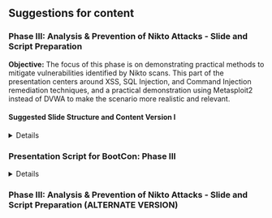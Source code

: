 ## Suggestions for content

### Phase III: Analysis & Prevention of Nikto Attacks - Slide and Script Preparation

**Objective:** The focus of this phase is on demonstrating practical methods to mitigate vulnerabilities identified by Nikto scans. This part of the presentation centers around XSS, SQL Injection, and Command Injection remediation techniques, and a practical demonstration using Metasploit2 instead of DVWA to make the scenario more realistic and relevant.

#### Suggested Slide Structure and Content Version I
<details>

**Slide 1: Introduction to Prevention Techniques**
- **Title:** Addressing Security Vulnerabilities
- **Bullets:**
  - Overview of security hardening strategies.
  - Importance of regular updates and vigilant security practices.
- **Image Description:** A shield icon representing defense, alongside visual representations of various security tools and gears.

**Slide 2: XSS Remediation Techniques**
- **Title:** Mitigating Cross-Site Scripting (XSS)
- **Bullets:**
  - Implement Content Security Policy (CSP) to restrict sources.
  - Examples of sanitizing inputs: Emails, URLs, and Strings.
  - Limit server permissions to minimize potential exploits.
- **Image Description:** Diagram showing CSP implementation blocking malicious script injections.

**Slide 3: SQL Injection Prevention**
- **Title:** Securing Against SQL Injection
- **Bullets:**
  - Validate and sanitize user inputs to prevent malicious data entry.
  - Use prepared statements and parameterized queries.
  - Implement the Principle of Least Privilege on database permissions.
- **Image Description:** Flowchart demonstrating the process of input validation and the use of prepared statements.

**Slide 4: Preventing Command Injection**
- **Title:** Hardening Against Command Injection
- **Bullets:**
  - Keep software and applications up-to-date.
  - Conduct regular security audits to detect new vulnerabilities.
  - Run web servers with minimal necessary privileges.
- **Image Description:** A visual of a server with various security layers being applied.

**Slide 5: Demonstration Setup**
- **Title:** Setting Up Our Security Demo
- **Bullets:**
  - Confirming network setup between Kali and Metasploit2.
  - Initial Nikto scan from Kali to identify vulnerabilities.
  - Walkthrough of securing headers in Metasploit2's config file.
- **Image Description:** Screenshots of network configuration and initial scan results.

**Slide 6: Live Demonstration**
- **Title:** Live Remediation and Validation
- **Bullets:**
  - Updating configurations in Metasploit2 to secure headers.
  - Installing necessary modules for header management.
  - Restarting the server and verifying changes via command line.
- **Image Description:** A split-screen showing command line operations on both Kali and Metasploit2.

**Slide 7: Verifying Improvements**
- **Title:** Verifying Security Enhancements
- **Bullets:**
  - Using `curl` to check header changes on Metasploit2 from Kali.
  - Comparing initial and post-remediation Nikto scan results side by side.
- **Image Description:** Comparative screenshots of the `curl` command and Nikto scans before and after remediation.

### Additional Checks and Suggestions for Improvement:

- **Check for Technical Accuracy:** Ensure all commands and steps are up-to-date with current software versions and best practices.
- **Align with BootCon Guidelines:** The demonstration should be clear, engaging, and informative, with technical details accessible for all attendees.
- **Suggestions for Changes:**
  - Include interactive elements or live polling during the demonstration to engage the audience.
  - Provide handouts or supplementary materials with detailed commands or configuration snippets for attendees to follow along or try later.
  - Consider a backup plan in case of technical difficulties during the live demo.

</details>


### Presentation Script for BootCon: Phase III
<details>

### Presentation Script

**Slide 1: Introduction**
"Welcome back, everyone! Today, we're moving from theory to practice by applying real-world remediations to common vulnerabilities identified by our previous Nikto scans. Remember, in cybersecurity, an ounce of prevention is worth a pound of cure!"

**Slide 2: XSS Remediation**
"Starting with XSS—by implementing Content Security Policies and input sanitization, we can shield our applications from unwanted script injections. Think of CSPs as the bouncers at the club door, only letting in the VIP scripts."

**Slide 3: SQL Injection Prevention**
"For SQL Injection, it's all about clean inputs and strict boundaries. Using parameterized queries is like having a strict guest list at a party—only expected queries get to dance with our database."

**Slide 4: Preventing Command Injection**
"And when it comes to Command Injection, keeping our software updated and minimizing privileges is like ensuring our digital doors are locked at night—no unwanted commands sneaking in!"

**Slide 5: Demonstration Setup**
"Let's put theory into practice. We'll start by confirming our network setup between Kali and Metasploit2, and then proceed with our initial Nikto scan to spot our digital weak spots."

**Slide 6: Live Demonstration**
"Now, watch closely as we fortify our server. We'll tweak Metasploit2's configuration to secure headers and ensure all our digital ducks are in a row. It’s like updating the locks after finding out your keys were copied."

**Slide 7: Verifying Improvements**
"After our updates, we'll use `curl` to check our headers and run another Nikto scan. It’s the equivalent of checking your work after fixing a leak—always a good idea to make sure things are sealed up tight!"


</details>

### Phase III: Analysis & Prevention of Nikto Attacks - Slide and Script Preparation (ALTERNATE VERSION)
